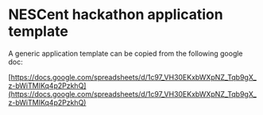 # NESCent hackathon application template

A generic application template can be copied from the following google doc: 

[https://docs.google.com/spreadsheets/d/1c97_VH30EKxbWXpNZ_Tqb9gX_z-bWiTMIKq4p2PzkhQ](https://docs.google.com/spreadsheets/d/1c97_VH30EKxbWXpNZ_Tqb9gX_z-bWiTMIKq4p2PzkhQ)
